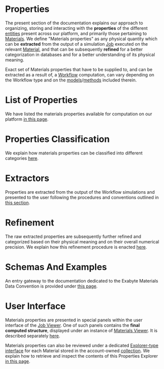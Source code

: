 # Properties 

The present section of the documentation explains our approach to organizing, storing and interacting with the **properties** of the different [entities](/entities-general/overview.md) present across our platform, and primarily those pertaining to [Materials](/materials/overview.md). We define "Materials properties" as any physical quantity which can be **extracted** from the output of a simulation [Job](/jobs/overview.md) executed on the relevant [Material](/materials/overview.md), and that can be subsequently **refined** for a better categorization in databases and for a better understanding of its physical meaning.

Exact set of Materials properties that have to be supplied to, and can be extracted as a result of, a [Workflow](/workflows/overview.md) computation, can vary depending on the Workflow type and on the [models](/models/overview.md)/[methods](/methods/overview.md) included therein.

# List of Properties

We have listed the materials properties available for computation on our platform [in this page](list.md).

# Properties Classification

We explain how materials properties can be classified into different categories [here](classification.md).

# Extractors

Properties are extracted from the output of the Workflow simulations and presented to the user following the procedures and conventions outlined in [this section](extractor.md).

# Refinement

The raw extracted properties are subsequently further refined and categorized based on their physical meaning and on their overall numerical precision. We explain how this refinement procedure is enacted [here](refinement.md). 

# Schemas And Examples

An entry gateway to the documentation dedicated to the Exabyte Materials Data Convention is provided under [this page](/data-structured/schemas.md).

# User Interface

Materials properties are presented in special panels within the user interface of the [Job Viewer](/jobs/ui/viewer.md). One of such panels contains the **final computed structure**, displayed under an instance of [Materials Viewer](/materials/ui/viewer.md). It is described separately [here](ui/viewer.md).

Materials properties can also be reviewed under a dedicated [Explorer-type interface](/entities-general/ui/explorer.md) for each Material stored in the account-owned [collection](/accounts/collections.md). We explain how to retrieve and inspect the contents of this Properties Explorer [in this page](ui/explorer.md). 

